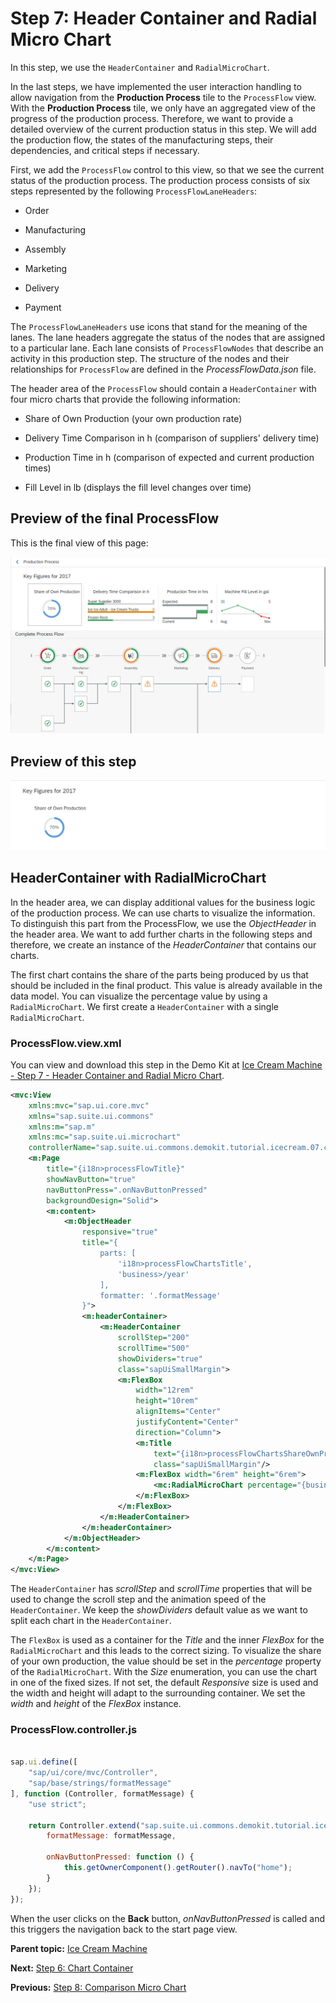 <!-- loio59015909859848f896ebbfa2831470da -->

# Step 7: Header Container and Radial Micro Chart

In this step, we use the `HeaderContainer` and `RadialMicroChart`.

In the last steps, we have implemented the user interaction handling to allow navigation from the **Production Process** tile to the `ProcessFlow` view. With the **Production Process** tile, we only have an aggregated view of the progress of the production process. Therefore, we want to provide a detailed overview of the current production status in this step. We will add the production flow, the states of the manufacturing steps, their dependencies, and critical steps if necessary.

First, we add the `ProcessFlow` control to this view, so that we see the current status of the production process. The production process consists of six steps represented by the following `ProcessFlowLaneHeaders`:

-   Order

-   Manufacturing

-   Assembly

-   Marketing

-   Delivery

-   Payment


The `ProcessFlowLaneHeaders` use icons that stand for the meaning of the lanes. The lane headers aggregate the status of the nodes that are assigned to a particular lane. Each lane consists of `ProcessFlowNodes` that describe an activity in this production step. The structure of the nodes and their relationships for `ProcessFlow` are defined in the *ProcessFlowData.json* file.

The header area of the `ProcessFlow` should contain a `HeaderContainer` with four micro charts that provide the following information:

-   Share of Own Production \(your own production rate\)

-   Delivery Time Comparison in h \(comparison of suppliers' delivery time\)

-   Production Time in h \(comparison of expected and current production times\)

-   Fill Level in lb \(displays the fill level changes over time\)




<a name="loio59015909859848f896ebbfa2831470da__section_jxs_14k_l1b"/>

## Preview of the final ProcessFlow

This is the final view of this page:

 ![](images/Step6_1_18be0c0.jpg) 



<a name="loio59015909859848f896ebbfa2831470da__section_mnp_4rk_l1b"/>

## Preview of this step

 ![](images/Step6_2_3cae5da.jpg) 



<a name="loio59015909859848f896ebbfa2831470da__section_zkt_nsk_l1b"/>

## HeaderContainer with RadialMicroChart

In the header area, we can display additional values for the business logic of the production process. We can use charts to visualize the information. To distinguish this part from the ProcessFlow, we use the *ObjectHeader* in the header area. We want to add further charts in the following steps and therefore, we create an instance of the *HeaderContainer* that contains our charts.

The first chart contains the share of the parts being produced by us that should be included in the final product. This value is already available in the data model. You can visualize the percentage value by using a `RadialMicroChart`. We first create a `HeaderContainer` with a single `RadialMicroChart`.



### ProcessFlow.view.xml

You can view and download this step in the Demo Kit at [Ice Cream Machine - Step 7 - Header Container and Radial Micro Chart](https://ui5.sap.com/#/entity/sap.suite.ui.commons.tutorial.icecream/sample/sap.suite.ui.commons.tutorial.icecream.07).

```xml
<mvc:View
	xmlns:mvc="sap.ui.core.mvc"
	xmlns="sap.suite.ui.commons"
	xmlns:m="sap.m"
	xmlns:mc="sap.suite.ui.microchart"
	controllerName="sap.suite.ui.commons.demokit.tutorial.icecream.07.controller.ProcessFlow">
	<m:Page
		title="{i18n>processFlowTitle}"
		showNavButton="true"
		navButtonPress=".onNavButtonPressed"
		backgroundDesign="Solid">
		<m:content>
			<m:ObjectHeader
				responsive="true"
				title="{
					parts: [
						'i18n>processFlowChartsTitle',
						'business>/year'
					],
					formatter: '.formatMessage'
				}">
				<m:headerContainer>
					<m:HeaderContainer
						scrollStep="200"
						scrollTime="500"
						showDividers="true"
						class="sapUiSmallMargin">
						<m:FlexBox
							width="12rem"
							height="10rem"
							alignItems="Center"
							justifyContent="Center"
							direction="Column">
							<m:Title
								text="{i18n>processFlowChartsShareOwnProduction}"
								class="sapUiSmallMargin"/>
							<m:FlexBox width="6rem" height="6rem">
								<mc:RadialMicroChart percentage="{business>/shareOwnProduction}"/>
							</m:FlexBox>
						</m:FlexBox>
					</m:HeaderContainer>
				</m:headerContainer>
			</m:ObjectHeader>
		</m:content>
	</m:Page>
</mvc:View>
```

The `HeaderContainer` has *scrollStep* and *scrollTime* properties that will be used to change the scroll step and the animation speed of the `HeaderContainer`. We keep the *showDividers* default value as we want to split each chart in the `HeaderContainer`.

The `FlexBox` is used as a container for the *Title* and the inner *FlexBox* for the `RadialMicroChart` and this leads to the correct sizing. To visualize the share of your own production, the value should be set in the *percentage* property of the `RadialMicroChart`. With the *Size* enumeration, you can use the chart in one of the fixed sizes. If not set, the default *Responsive* size is used and the width and height will adapt to the surrounding container. We set the *width* and *height* of the *FlexBox* instance.





### ProcessFlow.controller.js

```js

sap.ui.define([
	"sap/ui/core/mvc/Controller",
	"sap/base/strings/formatMessage"
], function (Controller, formatMessage) {
	"use strict";

	return Controller.extend("sap.suite.ui.commons.demokit.tutorial.icecream.07.controller.ProcessFlow", {
		formatMessage: formatMessage,

		onNavButtonPressed: function () {
			this.getOwnerComponent().getRouter().navTo("home");
		}
	});
});
```

When the user clicks on the **Back** button, *onNavButtonPressed* is called and this triggers the navigation back to the start page view.

**Parent topic:** [Ice Cream Machine](ice-cream-machine-e5b7f8a.md "In this tutorial, we will show you how to use SAPUI5 controls like Generic Tiles, Micro Charts, and Process Flow.")

**Next:** [Step 6: Chart Container](step-6-chart-container-9847648.md "In this step, we will use the ChartContainer control to display information in a detailed view.")

**Previous:** [Step 8: Comparison Micro Chart](step-8-comparison-micro-chart-3f586aa.md "In this step, we will create the ComparisonMicroChart on the Production Process page.")

